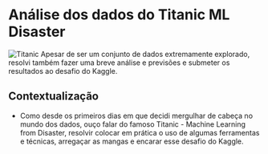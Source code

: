 # Análise dos dados do Titanic ML Disaster
![Titanic](https://anakin022.files.wordpress.com/2018/01/titanic_banner.jpg)
Apesar de ser um conjunto de dados extremamente explorado, resolvi também fazer uma breve análise e previsões e submeter os resultados ao desafio do Kaggle.

## Contextualização
- Como desde os primeiros dias em que decidi mergulhar de cabeça no mundo dos dados, ouço falar do famoso Titanic - Machine Learning from Disaster, resolvir colocar em prática o uso de algumas ferramentas e técnicas, arregaçar as mangas e encarar esse desafio do Kaggle.